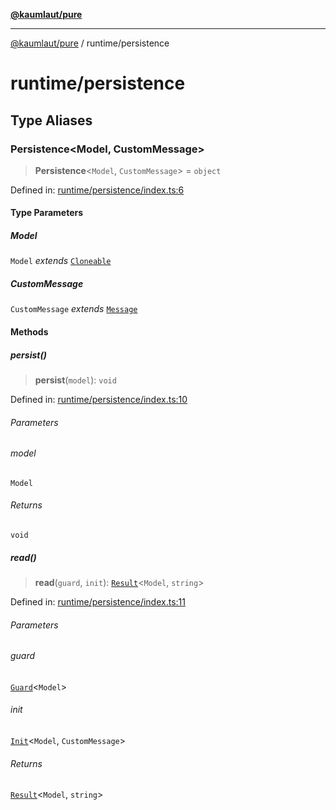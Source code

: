 [**@kaumlaut/pure**](../README.md)

***

[@kaumlaut/pure](../README.md) / runtime/persistence

# runtime/persistence

## Type Aliases

### Persistence\<Model, CustomMessage\>

> **Persistence**\<`Model`, `CustomMessage`\> = `object`

Defined in: [runtime/persistence/index.ts:6](https://github.com/maxkaemmerer/pure/blob/ce8c2b2e9b3856498ea6d1a0b426cbea8b75dcf0/src/runtime/persistence/index.ts#L6)

#### Type Parameters

##### Model

`Model` *extends* [`Cloneable`](../clone.md#cloneable)

##### CustomMessage

`CustomMessage` *extends* [`Message`](../runtime.md#message)

#### Methods

##### persist()

> **persist**(`model`): `void`

Defined in: [runtime/persistence/index.ts:10](https://github.com/maxkaemmerer/pure/blob/ce8c2b2e9b3856498ea6d1a0b426cbea8b75dcf0/src/runtime/persistence/index.ts#L10)

###### Parameters

###### model

`Model`

###### Returns

`void`

##### read()

> **read**(`guard`, `init`): [`Result`](../result.md#result)\<`Model`, `string`\>

Defined in: [runtime/persistence/index.ts:11](https://github.com/maxkaemmerer/pure/blob/ce8c2b2e9b3856498ea6d1a0b426cbea8b75dcf0/src/runtime/persistence/index.ts#L11)

###### Parameters

###### guard

[`Guard`](../guard.md#guard)\<`Model`\>

###### init

[`Init`](../runtime.md#init)\<`Model`, `CustomMessage`\>

###### Returns

[`Result`](../result.md#result)\<`Model`, `string`\>
